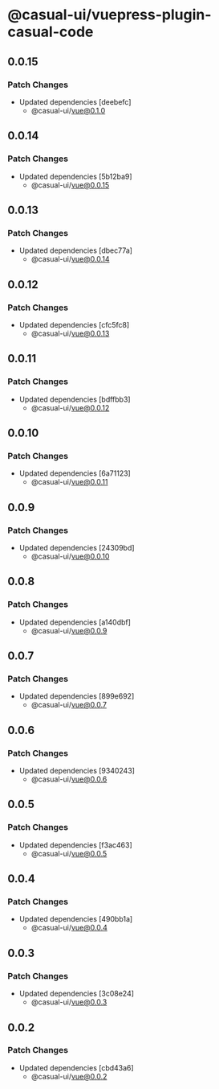 # @casual-ui/vuepress-plugin-casual-code

## 0.0.15

### Patch Changes

- Updated dependencies [deebefc]
  - @casual-ui/vue@0.1.0

## 0.0.14

### Patch Changes

- Updated dependencies [5b12ba9]
  - @casual-ui/vue@0.0.15

## 0.0.13

### Patch Changes

- Updated dependencies [dbec77a]
  - @casual-ui/vue@0.0.14

## 0.0.12

### Patch Changes

- Updated dependencies [cfc5fc8]
  - @casual-ui/vue@0.0.13

## 0.0.11

### Patch Changes

- Updated dependencies [bdffbb3]
  - @casual-ui/vue@0.0.12

## 0.0.10

### Patch Changes

- Updated dependencies [6a71123]
  - @casual-ui/vue@0.0.11

## 0.0.9

### Patch Changes

- Updated dependencies [24309bd]
  - @casual-ui/vue@0.0.10

## 0.0.8

### Patch Changes

- Updated dependencies [a140dbf]
  - @casual-ui/vue@0.0.9

## 0.0.7

### Patch Changes

- Updated dependencies [899e692]
  - @casual-ui/vue@0.0.7

## 0.0.6

### Patch Changes

- Updated dependencies [9340243]
  - @casual-ui/vue@0.0.6

## 0.0.5

### Patch Changes

- Updated dependencies [f3ac463]
  - @casual-ui/vue@0.0.5

## 0.0.4

### Patch Changes

- Updated dependencies [490bb1a]
  - @casual-ui/vue@0.0.4

## 0.0.3

### Patch Changes

- Updated dependencies [3c08e24]
  - @casual-ui/vue@0.0.3

## 0.0.2

### Patch Changes

- Updated dependencies [cbd43a6]
  - @casual-ui/vue@0.0.2
